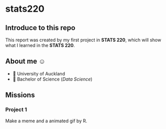 # stats220
## Introduce to this repo
This report was created by my first project in **STATS 220**, which will show what I learned in the **STATS 220**.
## About me :relaxed:
- :school: University of Auckland
- :book: Bachelor of Science (*Data Science*)
## Missions
### Project 1
Make a meme and a animated gif by R.
